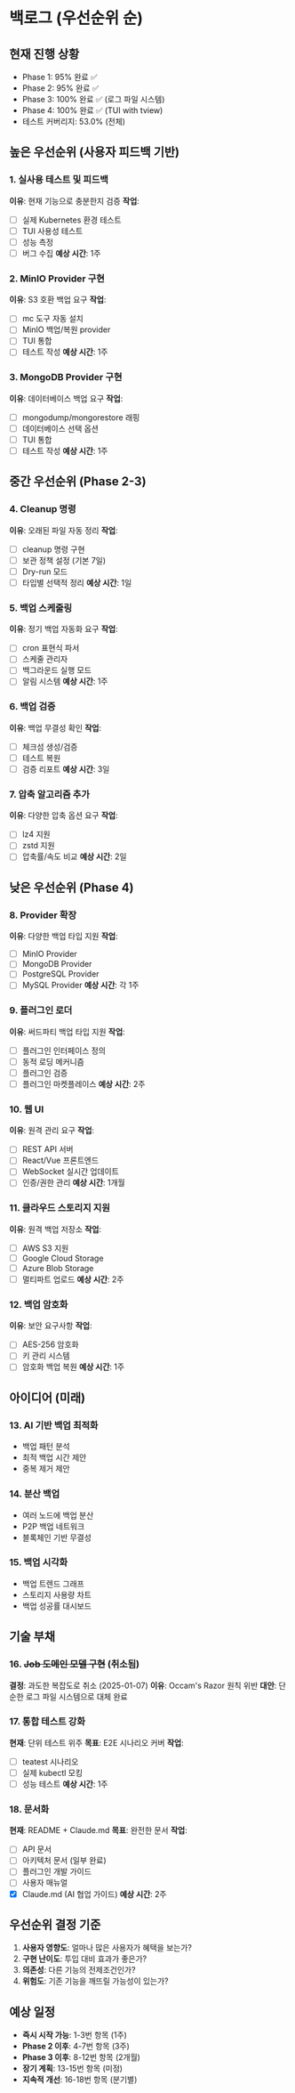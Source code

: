 # 백로그 (우선순위 순)

## 현재 진행 상황
- Phase 1: 95% 완료 ✅
- Phase 2: 95% 완료 ✅
- Phase 3: 100% 완료 ✅ (로그 파일 시스템)
- Phase 4: 100% 완료 ✅ (TUI with tview)
- 테스트 커버리지: 53.0% (전체)

## 높은 우선순위 (사용자 피드백 기반)

### 1. 실사용 테스트 및 피드백
**이유**: 현재 기능으로 충분한지 검증
**작업**:
- [ ] 실제 Kubernetes 환경 테스트
- [ ] TUI 사용성 테스트
- [ ] 성능 측정
- [ ] 버그 수집
**예상 시간**: 1주

### 2. MinIO Provider 구현
**이유**: S3 호환 백업 요구
**작업**:
- [ ] mc 도구 자동 설치
- [ ] MinIO 백업/복원 provider
- [ ] TUI 통합
- [ ] 테스트 작성
**예상 시간**: 1주

### 3. MongoDB Provider 구현
**이유**: 데이터베이스 백업 요구
**작업**:
- [ ] mongodump/mongorestore 래핑
- [ ] 데이터베이스 선택 옵션
- [ ] TUI 통합
- [ ] 테스트 작성
**예상 시간**: 1주

## 중간 우선순위 (Phase 2-3)

### 4. Cleanup 명령
**이유**: 오래된 파일 자동 정리
**작업**:
- [ ] cleanup 명령 구현
- [ ] 보관 정책 설정 (기본 7일)
- [ ] Dry-run 모드
- [ ] 타입별 선택적 정리
**예상 시간**: 1일

### 5. 백업 스케줄링
**이유**: 정기 백업 자동화 요구
**작업**:
- [ ] cron 표현식 파서
- [ ] 스케줄 관리자
- [ ] 백그라운드 실행 모드
- [ ] 알림 시스템
**예상 시간**: 1주

### 6. 백업 검증
**이유**: 백업 무결성 확인
**작업**:
- [ ] 체크섬 생성/검증
- [ ] 테스트 복원
- [ ] 검증 리포트
**예상 시간**: 3일

### 7. 압축 알고리즘 추가
**이유**: 다양한 압축 옵션 요구
**작업**:
- [ ] lz4 지원
- [ ] zstd 지원
- [ ] 압축률/속도 비교
**예상 시간**: 2일

## 낮은 우선순위 (Phase 4)

### 8. Provider 확장
**이유**: 다양한 백업 타입 지원
**작업**:
- [ ] MinIO Provider
- [ ] MongoDB Provider
- [ ] PostgreSQL Provider
- [ ] MySQL Provider
**예상 시간**: 각 1주

### 9. 플러그인 로더
**이유**: 써드파티 백업 타입 지원
**작업**:
- [ ] 플러그인 인터페이스 정의
- [ ] 동적 로딩 메커니즘
- [ ] 플러그인 검증
- [ ] 플러그인 마켓플레이스
**예상 시간**: 2주

### 10. 웹 UI
**이유**: 원격 관리 요구
**작업**:
- [ ] REST API 서버
- [ ] React/Vue 프론트엔드
- [ ] WebSocket 실시간 업데이트
- [ ] 인증/권한 관리
**예상 시간**: 1개월

### 11. 클라우드 스토리지 지원
**이유**: 원격 백업 저장소
**작업**:
- [ ] AWS S3 지원
- [ ] Google Cloud Storage
- [ ] Azure Blob Storage
- [ ] 멀티파트 업로드
**예상 시간**: 2주

### 12. 백업 암호화
**이유**: 보안 요구사항
**작업**:
- [ ] AES-256 암호화
- [ ] 키 관리 시스템
- [ ] 암호화 백업 복원
**예상 시간**: 1주

## 아이디어 (미래)

### 13. AI 기반 백업 최적화
- 백업 패턴 분석
- 최적 백업 시간 제안
- 중복 제거 제안

### 14. 분산 백업
- 여러 노드에 백업 분산
- P2P 백업 네트워크
- 블록체인 기반 무결성

### 15. 백업 시각화
- 백업 트렌드 그래프
- 스토리지 사용량 차트
- 백업 성공률 대시보드

## 기술 부채

### 16. ~~Job 도메인 모델 구현~~ (취소됨)
**결정**: 과도한 복잡도로 취소 (2025-01-07)
**이유**: Occam's Razor 원칙 위반
**대안**: 단순한 로그 파일 시스템으로 대체 완료

### 17. 통합 테스트 강화
**현재**: 단위 테스트 위주
**목표**: E2E 시나리오 커버
**작업**:
- [ ] teatest 시나리오
- [ ] 실제 kubectl 모킹
- [ ] 성능 테스트
**예상 시간**: 1주

### 18. 문서화
**현재**: README + Claude.md
**목표**: 완전한 문서
**작업**:
- [ ] API 문서
- [ ] 아키텍처 문서 (일부 완료)
- [ ] 플러그인 개발 가이드
- [ ] 사용자 매뉴얼
- [x] Claude.md (AI 협업 가이드)
**예상 시간**: 2주

## 우선순위 결정 기준
1. **사용자 영향도**: 얼마나 많은 사용자가 혜택을 보는가?
2. **구현 난이도**: 투입 대비 효과가 좋은가?
3. **의존성**: 다른 기능의 전제조건인가?
4. **위험도**: 기존 기능을 깨뜨릴 가능성이 있는가?

## 예상 일정
- **즉시 시작 가능**: 1-3번 항목 (1주)
- **Phase 2 이후**: 4-7번 항목 (3주)
- **Phase 3 이후**: 8-12번 항목 (2개월)
- **장기 계획**: 13-15번 항목 (미정)
- **지속적 개선**: 16-18번 항목 (분기별)
